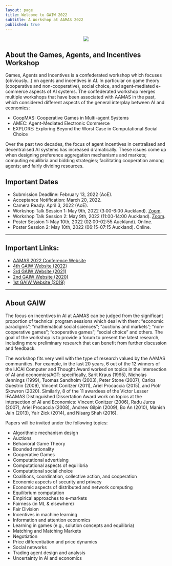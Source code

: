 ```yaml
---
layout: page
title: Welcome to GAIW 2022
subtitle: A Workshop at AAMAS 2022
published: true
---
```

<p style="text-align:center;"><img src="{{ 'img/gaiwcover.png' | relative_url }}" /></p>


## About the Games, Agents, and Incentives Workshop

Games, Agents and Incentives is a confederated workshop which focuses (obviously…) on agents and incentives in AI.  In particular on game theory (cooperative and non-cooperative), social choice, and agent-mediated e-commerce aspects of AI systems. The confederated workshop merges multiple workshops that have been associated with AAMAS in the past, which considered different aspects of the general interplay between AI and economics:
* CoopMAS: Cooperative Games in Multi-agent Systems
* AMEC:  Agent-Mediated Electronic Commerce
* EXPLORE: Exploring Beyond the Worst Case in Computational Social Choice

Over the past two decades, the focus of agent incentives in centralised and decentralised AI systems has increased dramatically. These issues come up when designing preference aggregation mechanisms and markets; computing equilibria and bidding strategies; facilitating cooperation among agents; and fairly dividing resources.

## Important Dates
* Submission Deadline: February 13, 2022 (AoE).
* Acceptance Notification: March 20, 2022.
* Camera Ready: April 3, 2022 (AoE).
* Workshop Talk Session 1: May 9th, 2022 (3:00-6:00 Auckland). [Zoom](https://psu.zoom.us/j/93817541262?pwd=M3VuaVNvb2p2T3UzS1Y3dUJmdVAwdz09).
* Workshop Talk  Session 2: May 9th, 2022 (11:00-14:00 Auckland). [Zoom](https://psu.zoom.us/j/93817541262?pwd=M3VuaVNvb2p2T3UzS1Y3dUJmdVAwdz09).
* Poster Session 1: May 10th, 2022 (02:00-02:55 Auckland). Online.
* Poster Session 2: May 10th, 2022 (06:15-07:15 Auckland). Online.

---

## Important Links:
* [AAMAS 2022 Conference Website](https://aamas2022-conference.auckland.ac.nz/)
* [4th GAIW Website (2022)](https://preflib.github.io/gaiw2022/)
* [3rd GAIW Website (2021)](https://preflib.github.io/gaiw2021/)
* [2nd GAIW Website (2020)](http://www.agent-games-2020.preflib.org/)
* [1st GAIW Website (2019)](http://www.agent-games-2019.preflib.org/)

---

## About GAIW

The focus on incentives in AI at AAMAS can be judged from the significant proportion of technical program sessions which deal with them: “economic paradigms”; “mathematical social sciences”; “auctions and markets”; “non-cooperative games”; “cooperative games”; “social choice” and others. The goal of the workshop is to provide a forum to present the latest research, including more preliminary research that can benefit from further discussion and feedback.

The workshop fits very well with the type of research valued by the AAMAS communities. For example, in the last 20 years, 6 out of the 12 winners of the IJCAI Computer and Thought Award worked on topics in the intersection of AI and economics/AGT: specifically, Sarit Kraus (1995), Nicholas Jennings (1999), Tuomas Sandholm (2003), Peter Stone (2007), Carlos Guestrin (2009), Vincent Conitzer (2011), Ariel Procaccia (2015), and Piotr Skowron (2020). Similarly, 8 of the 11 awardees of the Victor Lesser IFAAMAS Distinguished Dissertation Award work on topics at the intersection of AI and Economics: Vincent Conitzer (2006), Radu Jurca (2007),  Ariel Procaccia (2008), Andrew Gilpin (2009), Bo An (2010), Manish Jain (2013), Yair Zick (2014), and Nisarg Shah (2016).

Papers will be invited under the following topics:

* Algorithmic mechanism design
* Auctions
* Behavioral Game Theory
* Bounded rationality
* Cooperative Games
* Computational advertising
* Computational aspects of equilibria
* Computational social choice
* Coalitions, coordination, collective action, and cooperation
* Economic aspects of security and privacy
* Economic aspects of distributed and network computing
* Equilibrium computation
* Empirical approaches to e-markets
* Fairness (in ML & elsewhere)
* Fair Division
* Incentives in machine learning
* Information and attention economics
* Learning in games (e.g., solution concepts and equilibria)
* Matching and Matching Markets
* Negotiation
* Price differentiation and price dynamics
* Social networks
* Trading agent design and analysis 
* Uncertainty in AI and economics
